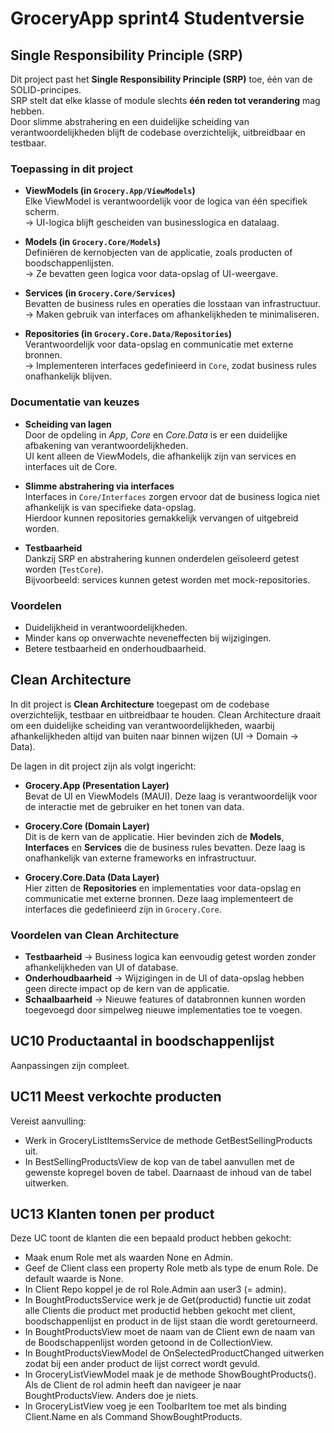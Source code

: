 # GroceryApp sprint4 Studentversie  
## Single Responsibility Principle (SRP)

Dit project past het **Single Responsibility Principle (SRP)** toe, één van de SOLID-principes.  
SRP stelt dat elke klasse of module slechts **één reden tot verandering** mag hebben.  
Door slimme abstrahering en een duidelijke scheiding van verantwoordelijkheden blijft de codebase overzichtelijk, uitbreidbaar en testbaar.

### Toepassing in dit project
- **ViewModels (in `Grocery.App/ViewModels`)**  
  Elke ViewModel is verantwoordelijk voor de logica van één specifiek scherm.  
  → UI-logica blijft gescheiden van businesslogica en datalaag.  

- **Models (in `Grocery.Core/Models`)**  
  Definiëren de kernobjecten van de applicatie, zoals producten of boodschappenlijsten.  
  → Ze bevatten geen logica voor data-opslag of UI-weergave.  

- **Services (in `Grocery.Core/Services`)**  
  Bevatten de business rules en operaties die losstaan van infrastructuur.  
  → Maken gebruik van interfaces om afhankelijkheden te minimaliseren.  

- **Repositories (in `Grocery.Core.Data/Repositories`)**  
  Verantwoordelijk voor data-opslag en communicatie met externe bronnen.  
  → Implementeren interfaces gedefinieerd in `Core`, zodat business rules onafhankelijk blijven.  

### Documentatie van keuzes
- **Scheiding van lagen**  
  Door de opdeling in *App*, *Core* en *Core.Data* is er een duidelijke afbakening van verantwoordelijkheden.  
  UI kent alleen de ViewModels, die afhankelijk zijn van services en interfaces uit de Core.  

- **Slimme abstrahering via interfaces**  
  Interfaces in `Core/Interfaces` zorgen ervoor dat de business logica niet afhankelijk is van specifieke data-opslag.  
  Hierdoor kunnen repositories gemakkelijk vervangen of uitgebreid worden.  

- **Testbaarheid**  
  Dankzij SRP en abstrahering kunnen onderdelen geïsoleerd getest worden (`TestCore`).  
  Bijvoorbeeld: services kunnen getest worden met mock-repositories.  

### Voordelen
- Duidelijkheid in verantwoordelijkheden.  
- Minder kans op onverwachte neveneffecten bij wijzigingen.  
- Betere testbaarheid en onderhoudbaarheid.  

## Clean Architecture

In dit project is **Clean Architecture** toegepast om de codebase overzichtelijk, testbaar en uitbreidbaar te houden. Clean Architecture draait om een duidelijke scheiding van verantwoordelijkheden, waarbij afhankelijkheden altijd van buiten naar binnen wijzen (UI → Domain → Data).  

De lagen in dit project zijn als volgt ingericht:

- **Grocery.App (Presentation Layer)**  
  Bevat de UI en ViewModels (MAUI). Deze laag is verantwoordelijk voor de interactie met de gebruiker en het tonen van data.  

- **Grocery.Core (Domain Layer)**  
  Dit is de kern van de applicatie. Hier bevinden zich de **Models**, **Interfaces** en **Services** die de business rules bevatten. Deze laag is onafhankelijk van externe frameworks en infrastructuur.  

- **Grocery.Core.Data (Data Layer)**  
  Hier zitten de **Repositories** en implementaties voor data-opslag en communicatie met externe bronnen. Deze laag implementeert de interfaces die gedefinieerd zijn in `Grocery.Core`.  

### Voordelen van Clean Architecture
- **Testbaarheid** → Business logica kan eenvoudig getest worden zonder afhankelijkheden van UI of database.  
- **Onderhoudbaarheid** → Wijzigingen in de UI of data-opslag hebben geen directe impact op de kern van de applicatie.  
- **Schaalbaarheid** → Nieuwe features of databronnen kunnen worden toegevoegd door simpelweg nieuwe implementaties toe te voegen.  



## UC10 Productaantal in boodschappenlijst
Aanpassingen zijn compleet.

## UC11 Meest verkochte producten
Vereist aanvulling:  
- Werk in GroceryListItemsService de methode GetBestSellingProducts uit.  
- In BestSellingProductsView de kop van de tabel aanvullen met de gewenste kopregel boven de tabel. Daarnaast de inhoud van de tabel uitwerken.

## UC13 Klanten tonen per product  
Deze UC toont de klanten die een bepaald product hebben gekocht:  
- Maak enum Role met als waarden None en Admin.  
- Geef de Client class een property Role metb als type de enum Role. De default waarde is None.  
- In Client Repo koppel je de rol Role.Admin aan user3 (= admin).
- In BoughtProductsService werk je de Get(productid) functie uit zodat alle Clients die product met productid hebben gekocht met client, boodschappenlijst en product in de lijst staan die wordt geretourneerd.  
- In BoughtProductsView moet de naam van de Client ewn de naam van de Boodschappenlijst worden getoond in de CollectionView.  
- In BoughtProductsViewModel de OnSelectedProductChanged uitwerken zodat bij een ander product de lijst correct wordt gevuld.  
- In GroceryListViewModel maak je de methode ShowBoughtProducts(). Als de Client de rol admin heeft dan navigeer je naar BoughtProductsView. Anders doe je niets.  
- In GroceryListView voeg je een ToolbarItem toe met als binding Client.Name en als Command ShowBoughtProducts.  


  
